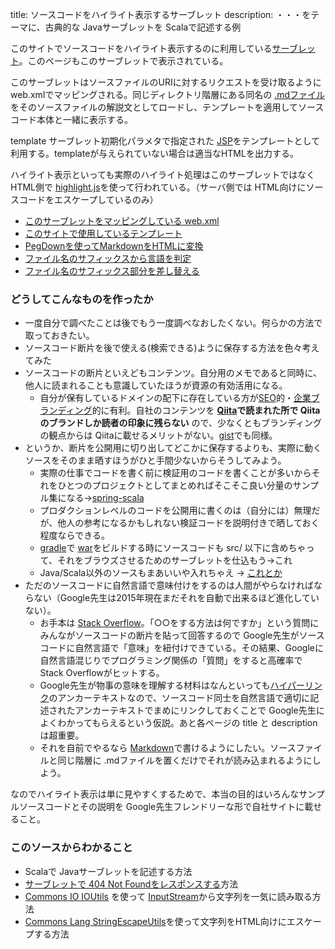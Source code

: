 title: ソースコードをハイライト表示するサーブレット
description: ・・・をテーマに、古典的な Javaサーブレットを Scalaで記述する例

このサイトでソースコードをハイライト表示するのに利用している<a href="#" data-wikipedia-page="Java_Servlet">サーブレット</a>。このページもこのサーブレットで表示されている。

このサーブレットはソースファイルのURIに対するリクエストを受け取るように web.xmlでマッピングされる。同じディレクトリ階層にある同名の <a href="#" data-wikipedia-page="Markdown">.mdファイル</a>をそのソースファイルの解説文としてロードし、テンプレートを適用してソースコード本体と一緒に表示する。

template サーブレット初期化パラメタで指定された <a href="#" data-wikipedia-page="JavaServer_Pages">JSP</a>をテンプレートとして利用する。templateが与えられていない場合は適当なHTMLを出力する。

ハイライト表示といっても実際のハイライト処理はこのサーブレットではなく HTML側で [highlight.js](https://highlightjs.org/)を使って行われている。（サーバ側では HTML向けにソースコードをエスケープしているのみ）

- [このサーブレットをマッピングしている web.xml](${contextRoot}/src/examples/webapp/WEB-INF/web.xml)
- [このサイトで使用しているテンプレート](${contextRoot}/src/examples/webapp/WEB-INF/jsp/highlight.jsp)
- [PegDownを使ってMarkdownをHTMLに変換](./RenderMarkdown.scala)
- [ファイル名のサフィックスから言語を判定](./FilenameSuffixes.scala)
- [ファイル名のサフィックス部分を差し替える](./ReplaceFilenameSuffix.scala)

### どうしてこんなものを作ったか

- 一度自分で調べたことは後でもう一度調べなおしたくない。何らかの方法で取っておきたい。
- ソースコード断片を後で使える(検索できる)ように保存する方法を色々考えてみた
- ソースコードの断片といえどもコンテンツ。自分用のメモであると同時に、他人に読まれることも意識していたほうが資源の有効活用になる。
    - 自分が保有しているドメインの配下に存在している方が<a href="#" data-wikipedia-page="検索エンジン最適化">SEO</a>的・<a href="#" data-wikipedia-page="企業ブランディング">企業ブランディング</a>的に有利。自社のコンテンツを **[Qiita](https://qiita.com/)で読まれた所で Qiitaのブランドしか読者の印象に残らない** ので、少なくともブランディングの観点からは Qiitaに載せるメリットがない。[gist](https://gist.github.com/)でも同様。
- というか、断片を公開用に切り出してどこかに保存するよりも、実際に動くソースをそのまま晒すほうがひと手間少ないからそうしてみよう。
    - 実際の仕事でコードを書く前に検証用のコードを書くことが多いからそれをひとつのプロジェクトとしてまとめればそこそこ良い分量のサンプル集になる→[spring-scala](http://www.walbrix.com/spring-scala/)
    - プロダクションレベルのコードを公開用に書くのは（自分には）無理だが、他人の参考になるかもしれない検証コードを説明付きで晒しておく程度ならできる。
    - [gradle](https://gradle.org/)で <a href="#" data-wikipedia-page="WAR_%28アーカイバ%29">war</a>をビルドする時にソースコードも src/ 以下に含めちゃって、それをブラウズさせるためのサーブレットを仕込もう→これ
    - Java/Scala以外のソースもまあいいや入れちゃえ → [これとか](${contextRoot}/src/examples/webapp/api.php)
- ただのソースコードに自然言語で意味付けをするのは人間がやらなければならない（Google先生は2015年現在まだそれを自動で出来るほど進化していない）。
    - お手本は <a href="#" data-wikipedia-page="Stack_Overflow">Stack Overflow</a>。「○○をする方法は何ですか」という質問にみんながソースコードの断片を貼って回答するので Google先生がソースコードに自然言語で「意味」を紐付けできている。その結果、Googleに自然言語混じりでプログラミング関係の「質問」をすると高確率で Stack Overflowがヒットする。
    - Google先生が物事の意味を理解する材料はなんといっても<a href="#" data-wikipedia-page="ハイパーリンク">ハイパーリンク</a>のアンカーテキストなので、ソースコード同士を自然言語で適切に記述されたアンカーテキストでまめにリンクしておくことで Google先生によくわかってもらえるという仮説。あと各ページの title と descriptionは超重要。
    - それを自前でやるなら <a href="#" data-wikipedia-page="Markdown">Markdown</a>で書けるようにしたい。ソースファイルと同じ階層に .mdファイルを置くだけでそれが読み込まれるようにしよう。

なのでハイライト表示は単に見やすくするためで、本当の目的はいろんなサンプルソースコードとその説明を Google先生フレンドリーな形で自社サイトに載せること。

### このソースからわかること

- Scalaで Javaサーブレットを記述する方法
- [サーブレットで 404 Not Foundをレスポンスする](http://docs.oracle.com/javaee/6/api/javax/servlet/http/HttpServletResponse.html#sendError%28int%29)方法
- [Commons IO IOUtils](http://commons.apache.org/proper/commons-io/javadocs/api-release/org/apache/commons/io/IOUtils.html) を使って [InputStream](https://docs.oracle.com/javase/jp/6/api/java/io/InputStream.html)から文字列を一気に読み取る方法
- [Commons Lang StringEscapeUtils](https://commons.apache.org/proper/commons-lang/javadocs/api-release/org/apache/commons/lang3/StringEscapeUtils.html)を使って文字列をHTML向けにエスケープする方法
